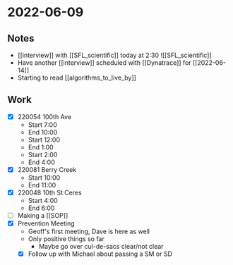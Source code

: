 # 2022-06-09
## Notes
- [[interview]] with [[SFL_scientific]] today at 2:30
	![[SFL_scientific]]
- Have another [[interview]] scheduled with [[Dynatrace]] for [[2022-06-14]]
- Starting to read [[algorithms_to_live_by]]
## Work
- [x] 220054 100th Ave
	- Start 7:00
	- End 10:00
	- Start 12:00
	- End 1:00
	- Start 2:00
	- End 4:00
- [x] 220081 Berry Creek
	- Start 10:00
	- End 11:00
- [x] 220048 10th St Ceres
	- Start 4:00
	- End 6:00
- [ ] Making a [[SOP]]
- [x] Prevention Meeting
	- Geoff's first meeting, Dave is here as well
	- Only positive things so far
		- Maybe go over cul-de-sacs clear/not clear
	- [x] Follow up with Michael about passing a SM or SD
